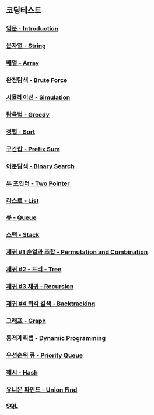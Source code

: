 코딩테스트
----------

### [입문 - Introduction](https://github.com/nicky-day/CodingTest/blob/main/src/main/java/org/example/introduction/README.md)
### [문자열 - String](https://github.com/nicky-day/CodingTest/blob/main/src/main/java/org/example/string/README.md)
### [배열 - Array](https://github.com/nicky-day/CodingTest/blob/main/src/main/java/org/example/array/README.md)
### [완전탐색 - Brute Force](https://github.com/nicky-day/CodingTest/blob/main/src/main/java/org/example/brute_force/README.md)
### [시뮬레이션 - Simulation](https://github.com/nicky-day/CodingTest/blob/main/src/main/java/org/example/simulation/README.md)
### [탐욕법 - Greedy](https://github.com/nicky-day/CodingTest/blob/main/src/main/java/org/example/greedy/README.md)
### [정렬 - Sort](https://github.com/nicky-day/CodingTest/blob/main/src/main/java/org/example/sort/README.md)
### [구간합 - Prefix Sum](https://github.com/nicky-day/CodingTest/blob/main/src/main/java/org/example/prefix_sum/README.md)
### [이분탐색 - Binary Search](https://github.com/nicky-day/CodingTest/blob/main/src/main/java/org/example/binary_search/README.md)
### [투 포인터 - Two Pointer](https://github.com/nicky-day/CodingTest/blob/main/src/main/java/org/example/two_pointer/README.md)
### [리스트 - List](https://github.com/nicky-day/CodingTest/blob/main/src/main/java/org/example/list/README.md)
### [큐 - Queue](https://github.com/nicky-day/CodingTest/blob/main/src/main/java/org/example/queue/README.md)
### [스택 - Stack](https://github.com/nicky-day/CodingTest/blob/main/src/main/java/org/example/stack/README.md)
### [재귀 #1 순열과 조합 - Permutation and Combination](https://github.com/nicky-day/CodingTest/blob/main/src/main/java/org/example/recursion_permutaion_and_combination/README.md)
### [재귀 #2 - 트리 - Tree](https://github.com/nicky-day/CodingTest/blob/main/src/main/java/org/example/recursion_tree/README.md)
### [재귀 #3 재귀 - Recursion](https://github.com/nicky-day/CodingTest/blob/main/src/main/java/org/example/recursion/README.md)
### [재귀 #4 퇴각 검색 - Backtracking](https://github.com/nicky-day/CodingTest/blob/main/src/main/java/org/example/recursion_backtracking/README.md)
### [그래프 - Graph](https://github.com/nicky-day/CodingTest/blob/main/src/main/java/org/example/graph/README.md)
### [동적계획법 - Dynamic Programming](https://github.com/nicky-day/CodingTest/blob/main/src/main/java/org/example/dynamic_programming/README.md)
### [우선순위 큐 - Priority Queue](https://github.com/nicky-day/CodingTest/blob/main/src/main/java/org/example/priority_queue/README.md)
### [해시 - Hash](https://github.com/nicky-day/CodingTest/blob/main/src/main/java/org/example/hash/README.md)
### [유니온 파인드 - Union Find](https://github.com/nicky-day/CodingTest/blob/main/src/main/java/org/example/union_find/README.md)
### [SQL](https://github.com/nicky-day/CodingTest/blob/main/src/main/java/org/example/sql/README.md)


